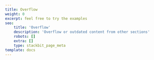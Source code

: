 ```yaml
---
title: Overflow
weight: 0
excerpt: feel free to try the examples
seo:
    title: 'Overflow'
    description: 'Overflow or outdated content from other sections'
    robots: []
    extra: []
    type: stackbit_page_meta
template: docs
---
```


